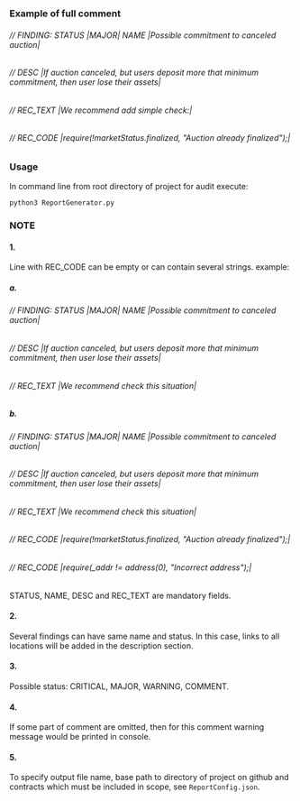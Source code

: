 ### Example of full comment
###### // FINDING: STATUS |MAJOR| NAME |Possible commitment to canceled auction|
###### // DESC |If auction canceled, but users deposit more that minimum commitment, then user lose their assets|
###### // REC_TEXT |We recommend add simple check:|
###### // REC_CODE |require(!marketStatus.finalized, "Auction already finalized");|

### Usage
In command line from root directory of project for audit execute:

`python3 ReportGenerator.py`

### NOTE
#### 1.
Line with REC_CODE can be empty or can contain several strings.
example:
##### a.
###### // FINDING: STATUS |MAJOR| NAME |Possible commitment to canceled auction|
###### // DESC |If auction canceled, but users deposit more that minimum commitment, then user lose their assets|
###### // REC_TEXT |We recommend check this situation|
##### b.
###### // FINDING: STATUS |MAJOR| NAME |Possible commitment to canceled auction|
###### // DESC |If auction canceled, but users deposit more that minimum commitment, then user lose their assets|
###### // REC_TEXT |We recommend check this situation|
###### // REC_CODE |require(!marketStatus.finalized, "Auction already finalized");|
###### // REC_CODE |require(_addr != address(0), "Incorrect address");|

STATUS, NAME, DESC and REC_TEXT are mandatory fields.

#### 2. 
Several findings can have same name and status. In this case, links to all locations will be added in the description section.

#### 3. 
Possible status: CRITICAL, MAJOR, WARNING, COMMENT.

#### 4. 
If some part of comment are omitted, then for this comment warning message would be printed in console.

#### 5.
To specify output file name, base path to directory of project on github and contracts which must be included in scope, see `ReportConfig.json`.